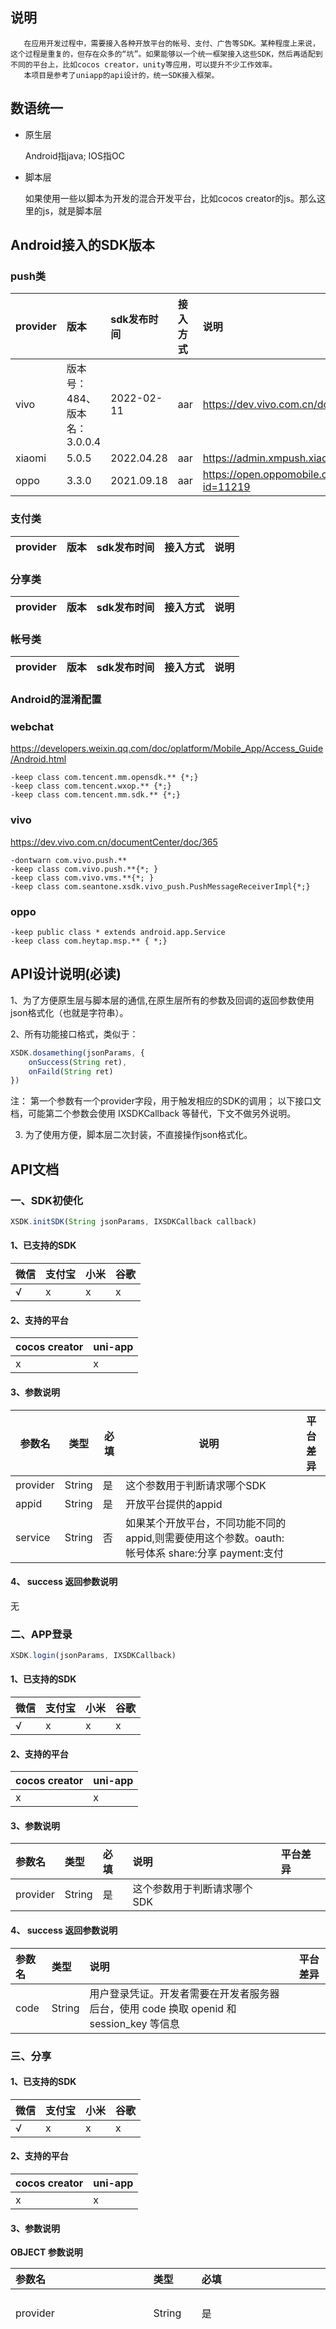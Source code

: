 ## 说明
       在应用开发过程中，需要接入各种开放平台的帐号、支付、广告等SDK。某种程度上来说，这个过程是重复的，但存在众多的“坑”。如果能够以一个统一框架接入这些SDK，然后再适配到不同的平台上，比如cocos creator，unity等应用，可以提升不少工作效率。
       本项目是参考了uniapp的api设计的，统一SDK接入框架。


## 数语统一
* 原生层

   Android指java; IOS指OC
* 脚本层

  如果使用一些以脚本为开发的混合开发平台，比如cocos creator的js。那么这里的js，就是脚本层


## Android接入的SDK版本

### push类
| provider | 版本 | sdk发布时间 | 接入方式 | 说明  |
|:-|:-|:-|:-|:-|
|vivo|版本号：484、版本名：3.0.0.4|2022-02-11|aar|https://dev.vivo.com.cn/documentCenter/doc/365|
|xiaomi|5.0.5|2022.04.28|aar|https://admin.xmpush.xiaomi.com/zh_CN/mipush/downpage|
|oppo|3.3.0|2021.09.18|aar|https://open.oppomobile.com/new/developmentDoc/info?id=11219|

### 支付类
| provider | 版本 | sdk发布时间 | 接入方式 | 说明  |
| --- | --- |  --------- | --- |--- |


### 分享类
| provider | 版本 | sdk发布时间 | 接入方式 | 说明  |
| --- | --- |  --------- | --- |--- |


### 帐号类
| provider | 版本 | sdk发布时间 | 接入方式 | 说明  |
| --- | --- |  --------- | --- |--- |


### Android的混淆配置

### webchat
https://developers.weixin.qq.com/doc/oplatform/Mobile_App/Access_Guide/Android.html
```
-keep class com.tencent.mm.opensdk.** {*;}
-keep class com.tencent.wxop.** {*;}
-keep class com.tencent.mm.sdk.** {*;}
```

### vivo
https://dev.vivo.com.cn/documentCenter/doc/365

```
-dontwarn com.vivo.push.**
-keep class com.vivo.push.**{*; }
-keep class com.vivo.vms.**{*; }
-keep class com.seantone.xsdk.vivo_push.PushMessageReceiverImpl{*;}
```

### oppo
```
-keep public class * extends android.app.Service
-keep class com.heytap.msp.** { *;}
```


## API设计说明(必读)

1、为了方便原生层与脚本层的通信,在原生层所有的参数及回调的返回参数使用json格式化（也就是字符串）。

2、所有功能接口格式，类似于：

```js
XSDK.dosamething(jsonParams, {
    onSuccess(String ret),
    onFaild(String ret)
})
```
注： 第一个参数有一个provider字段，用于触发相应的SDK的调用；
以下接口文档，可能第二个参数会使用 IXSDKCallback 等替代，下文不做另外说明。

3. 为了使用方便，脚本层二次封装，不直接操作json格式化。

## API文档


### 一、SDK初使化
``` js
XSDK.initSDK(String jsonParams, IXSDKCallback callback)
```

#### 1、已支持的SDK

|微信|支付宝|小米|谷歌|
|:-|:-|:-|:-|
|√|x|x|x| 


#### 2、支持的平台
|cocos creator|uni-app|  
|:-|:-|
|x|x| 


#### 3、参数说明

| 参数名 | 类型 | 必填 | 说明 | 平台差异 |
| --- | --- | --- | --------- | --- |
| provider | String | 是 | 这个参数用于判断请求哪个SDK |
| appid | String | 是 | 开放平台提供的appid |
|service | String | 否 | 如果某个开放平台，不同功能不同的appid,则需要使用这个参数。oauth:帐号体系 share:分享 payment:支付 |


#### 4、 success 返回参数说明
无



### 二、APP登录

``` js
XSDK.login(jsonParams, IXSDKCallback)
```

#### 1、已支持的SDK

|微信|支付宝|小米|谷歌|
|:-|:-|:-|:-|
|√|x|x|x| 


#### 2、支持的平台
|cocos creator|uni-app|  
|:-|:-|
|x|x| 


#### 3、参数说明

| 参数名 | 类型 | 必填 | 说明 | 平台差异 |
|:-|:-|:-|:-|:-|
| provider | String | 是 | 这个参数用于判断请求哪个SDK |


#### 4、 success 返回参数说明
| 参数名 | 类型 | 说明 | 平台差异 |
|:-|:-|:-|:-|
| code | String | 用户登录凭证。开发者需要在开发者服务器后台，使用 code 换取 openid 和 session_key 等信息 |

### 三、分享

#### 1、已支持的SDK

|微信|支付宝|小米|谷歌|
|:-|:-|:-|:-|
|√|x|x|x| 


#### 2、支持的平台
|cocos creator|uni-app|  
|:-|:-|
|x|x| 


#### 3、参数说明

**OBJECT 参数说明**

|参数名|类型|必填|说明|
|:-|:-|:-|:-|
|provider|String|是|分享服务提供商|
|type|Number|否|分享形式，如图文、纯文字、纯图片、音乐、视频、小程序等。默认1。不同分享服务商支持的形式不同，具体参考下面type值说明。|
|title|String|否|分享内容的标题|
|scene|String|provider 为 webchat 时必选|场景，可取值参考下面说明。|
|summary|String|type 为 1 时必选|分享内容的摘要|
|href|String|type 为 0 时必选|跳转链接|
|imageUrl|String|type 为 0、2、5 时必选|图片地址或者base64格式图片。type为0时，推荐使用小于20Kb的图片|
|mediaUrl|String|type 为 3、4 时必选|音视频地址|
|miniProgram|Object|type 为 5 时必选|分享小程序必要参数|
|openCustomerServiceChat|Boolean|否|是否启用拉起客服功能（目前仅支持微信。）|
|corpid|String|`openCustomerServiceChat = true` 时必填|客服ID（目前仅支持微信。）|
|customerUrl|String|`openCustomerServiceChat = true` 时必填|客服的页面路径（目前仅支持微信。）|


**type 值说明**

|值|说明|provider 支持度|
|:-|:-|:-|
|1|纯文字|webchat、qq|
|2|纯图片|webchat、qq|
|3|音乐|webchat、qq|
|4|视频|webchat、sinaweibo|
|5|小程序|webchat|
|6|网页|webchat|

**scene 值说明**

|值|说明|
|:-|:-|
|WXSceneSession|分享到聊天界面|
|WXSceneTimeline|分享到朋友圈|
|WXSceneFavorite|分享到微信收藏|

**miniProgram 值说明**

|值|类型|说明|
|:-|:-|:-|
|appId|String|微信小程序原始id|
|path|String|点击链接进入的页面|
|type|Number|微信小程序版本类型，可取值： 0-正式版； 1-测试版； 2-体验版。 默认值为0。|
|webUrl|String|兼容低版本的网页链接|


#### 4、 success 返回参数说明
无